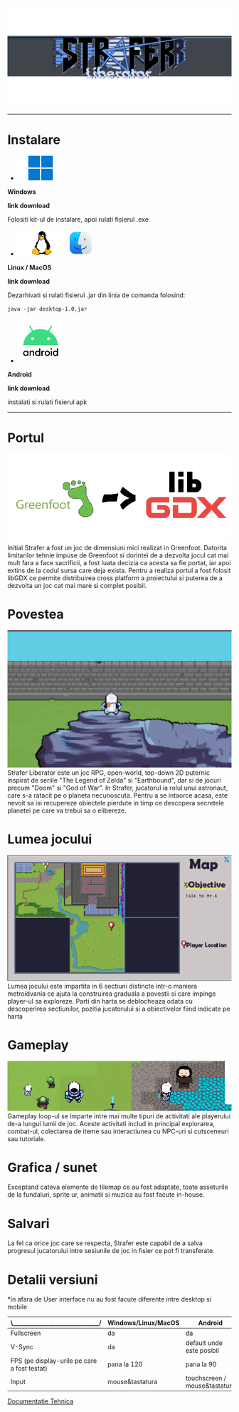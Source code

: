 
![strafer-liberator-master/assets/images/UI/menu/mainMenu/logo.png](strafer-liberator-master/assets/images/UI/menu/mainMenu/logo.png)


----------


# Instalare
- ![Documentatie/Dita/images/windows.png](Documentatie/Dita/images/windows.png)

**Windows** 

**link download**

Folositi kit-ul de instalare, apoi rulati fisierul .exe


- ![Documentatie/Dita/images/linux.png](Documentatie/Dita/images/linux.png) ![Documentatie/Dita/images/macos.png](Documentatie/Dita/images/macos.png)

**Linux / MacOS**

**link download**

Dezarhivati si rulati fisierul .jar din linia de comanda folosind:
```
java -jar desktop-1.0.jar
```

- ![Documentatie/Dita/images/android.png](Documentatie/Dita/images/android.png)

**Android**

**link download**

instalati si rulati fisierul apk 

----------
# Portul 
![Documentatie/Dita/images/port.png](Documentatie/Dita/images/port.png)
Initial Strafer a fost un joc de dimensiuni mici realizat in Greenfoot. Datorita limitarilor tehnie impuse de Greenfoot si dorintei de a dezvolta jocul cat mai mult fara a face sacrificii, a fost luata decizia ca acesta sa fie portat, iar apoi extins de la codul sursa care deja exista. Pentru a realiza portul a fost folosit libGDX ce permite distribuirea cross platform a proiectului si puterea de a dezvolta un joc cat mai mare si complet posibil.


# Povestea
![Documentatie/Dita/images/game%20ss/wall.png](Documentatie/Dita/images/game%20ss/wall.png)
Strafer Liberator este un joc RPG, open-world, top-down 2D puternic inspirat de seriile "The Legend of Zelda" si "Earthbound", dar si de jocuri precum "Doom" si "God of War". 
In Strafer, jucatorul ia rolul unui astronaut, care s-a ratacit pe o planeta necunoscuta. Pentru a se intaorce acasa, este nevoit sa isi recupereze obiectele pierdute in timp ce descopera secretele planetei  pe care va trebui sa o elibereze.

# Lumea jocului

![Documentatie/Dita/images/game%20ss/ss%20map.png](Documentatie/Dita/images/game%20ss/ss%20map.png)
Lumea jocului este impartita in 6 sectiuni distincte intr-o maniera metroidvania ce ajuta la construirea graduala a povestii si care impinge player-ul sa exploreze. Parti din harta se deblocheaza odata cu descoperirea sectiunilor, pozitia jucatorului si a obiectivelor fiind indicate pe harta


# Gameplay
![Documentatie/Dita/images/game%20ss/SS.png](Documentatie/Dita/images/game%20ss/SS.png)
Gameplay loop-ul se imparte intre mai multe tipuri de activitati ale playerului  de-a lungul lumii de joc. Aceste activitati includ in principal explorarea, combat-ul, colectarea de iteme sau interactiunea cu NPC-uri si cutsceneuri sau tutoriale.

# Grafica / sunet
Exceptand cateva elemente de tilemap ce au fost adaptate, toate asseturile de la fundaluri, sprite ur, animatii si muzica au fost facute in-house.

# Salvari
La fel ca orice joc care se respecta, Strafer este capabil de a salva progresul jucatorului intre sesiunile de joc in fisier ce pot fi transferate.

# Detalii versiuni
*in afara de User interface nu au fost facute diferente intre desktop si mobile

|  \\_____________________________/ | Windows/Linux/MacOS|Android   |
|---|---|---|
  | Fullscreen |    da  |da   |
  |V-Sync|da|default unde este posibil|
| FPS (pe display-urile pe care a fost testat)  |   pana la 120|  pana la 90 |
| Input   |mouse&tastatura   | touchscreen / mouse&tastatura  |
[Documentatie Tehnica](https://github.com/KOTerra/StraferLiberator/tree/portGreenfoot/Documentatie)
